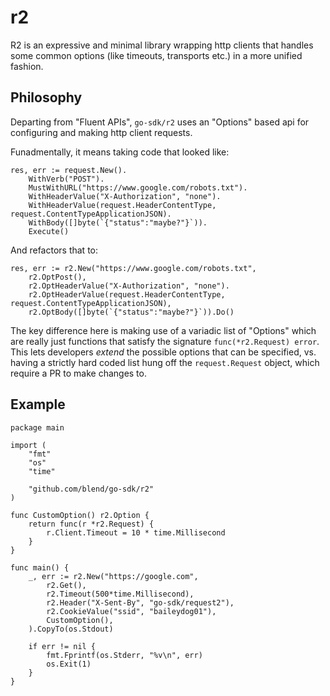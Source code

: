 r2
==

R2 is an expressive and minimal library wrapping http clients that handles some common options (like timeouts, transports etc.) in a more unified fashion.

## Philosophy

Departing from "Fluent APIs", `go-sdk/r2` uses an "Options" based api for configuring and making http client requests.

Funadmentally, it means taking code that looked like:

```golang
res, err := request.New().
	WithVerb("POST").
	MustWithURL("https://www.google.com/robots.txt").
	WithHeaderValue("X-Authorization", "none").
	WithHeaderValue(request.HeaderContentType, request.ContentTypeApplicationJSON).
	WithBody([]byte(`{"status":"maybe?"}`)).
	Execute()
```

And refactors that to:

```golang
res, err := r2.New("https://www.google.com/robots.txt",
	r2.OptPost(),
	r2.OptHeaderValue("X-Authorization", "none").
	r2.OptHeaderValue(request.HeaderContentType, request.ContentTypeApplicationJSON),
	r2.OptBody([]byte(`{"status":"maybe?"}`)).Do()
```

The key difference here is making use of a variadic list of "Options" which are really just functions that satisfy the signature `func(*r2.Request) error`. This lets developers _extend_ the possible options that can be specified, vs. having a strictly hard coded list hung off the `request.Request` object, which require a PR to make changes to.

## Example

```golang
package main

import (
	"fmt"
	"os"
	"time"

	"github.com/blend/go-sdk/r2"
)

func CustomOption() r2.Option {
	return func(r *r2.Request) {
		r.Client.Timeout = 10 * time.Millisecond
	}
}

func main() {
	_, err := r2.New("https://google.com",
		r2.Get(),
		r2.Timeout(500*time.Millisecond),
		r2.Header("X-Sent-By", "go-sdk/request2"),
		r2.CookieValue("ssid", "baileydog01"),
		CustomOption(),
	).CopyTo(os.Stdout)

	if err != nil {
		fmt.Fprintf(os.Stderr, "%v\n", err)
		os.Exit(1)
	}
}
```
